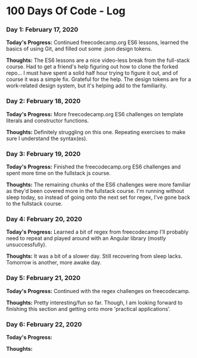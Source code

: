 # 100 Days Of Code - Log

### Day 1: February 17, 2020

**Today's Progress:** Continued freecodecamp.org ES6 lessons, learned the basics of using Git, and filled out some .json design tokens.

**Thoughts:** The ES6 lessons are a nice video-less break from the full-stack course. Had to get a friend's help figuring out how to clone the forked repo... I must have spent a solid half hour trying to figure it out, and of course it was a simple fix. Grateful for the help. The design tokens are for a work-related design system, but it's helping add to the familiarity.


### Day 2: February 18, 2020

**Today's Progress:** More freecodecamp.org ES6 challenges on template literals and constructor functions.

**Thoughts:** Definitely struggling on this one. Repeating exercises to make sure I understand the syntax(es).


### Day 3: February 19, 2020

**Today's Progress:** Finished the freecodecamp.org ES6 challenges and spent more time on the fullstack js course.

**Thoughts:** The remaining chunks of the ES6 challenges were more familiar as they'd been covered more in the fullstack course. I'm running without sleep today, so instead of going onto the next set for regex, I've gone back to the fullstack course.


### Day 4: February 20, 2020

**Today's Progress:** Learned a bit of regex from freecodecamp I'll probably need to repeat and played around with an Angular library (mostly unsuccessfully).

**Thoughts:** It was a bit of a slower day. Still recovering from sleep lacks. Tomorrow is another, more awake day.


### Day 5: February 21, 2020

**Today's Progress:** Continued with the regex challenges on freecodecamp.

**Thoughts:** Pretty interesting/fun so far. Though, I am looking forward to finishing this section and getting onto more 'practical applications'.


### Day 6: February 22, 2020

**Today's Progress:**

**Thoughts:**